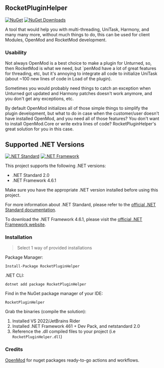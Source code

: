 ## RocketPluginHelper

[![NuGet](https://img.shields.io/nuget/v/RocketPluginHelper.svg)](https://www.nuget.org/packages/RocketPluginHelper/)
[![NuGet Downloads](https://img.shields.io/nuget/dt/RocketPluginHelper.svg)](https://www.nuget.org/packages/RocketPluginHelper/)

A tool that would help you with multi-threading, UniTask, Harmony, and many many more, without much things to do, this can be used for client Modules, OpenMod and RocketMod development.

### Usability

Not always OpenMod is a best choice to make a plugin for Unturned, so, then RocketMod is what we need, but `penMod have a lot of great features for threading, etc, but it's annoying to integrate all code to initialize UniTask (about ~100 new lines of code in Load of the plugin).

Sometimes you would probably need things to catch an exception when Unturned got updated and Harmony patches doesn't work anymore, and you don't get any exceptions, etc.

By default OpenMod initializes all of those simple things to simplify the plugin development, but what to do in case when the customer/user doesn't have installed OpenMod, and you need all of those features? You don't want to install OpenMod.Core or write extra lines of code? RocketPluginHelper's great solution for you in this case.

## Supported .NET Versions

[![.NET Standard](https://img.shields.io/badge/.NET%20Standard-2.0-brightgreen)](https://docs.microsoft.com/en-us/dotnet/standard/net-standard)
[![.NET Framework](https://img.shields.io/badge/.NET%20Framework-4.6.1-brightgreen)](https://dotnet.microsoft.com/download/dotnet-framework)

This project supports the following .NET versions:

- .NET Standard 2.0
- .NET Framework 4.6.1

Make sure you have the appropriate .NET version installed before using this project.

For more information about .NET Standard, please refer to the [official .NET Standard documentation](https://docs.microsoft.com/en-us/dotnet/standard/net-standard).

To download the .NET Framework 4.6.1, please visit the [official .NET Framework website](https://dotnet.microsoft.com/en-us/download/dotnet-framework/net461).

### Installation

> Select 1 way of provided installations

Package Manager:
````
Install-Package RocketPluginHelper
````

.NET CLI:
````
dotnet add package RocketPluginHelper
````

Find in the NuGet package manager of your IDE:
````
RocketPluginHelper
````

Grab the binaries (compile the solution):
1. Installed VS 2022/JetBrains Rider
2. Installed .NET Framework 461 + Dev Pack, and netstandard 2.0
3. Reference the .dll compiled files to your project (i.e `RocketPluginHelper.dll`)

### Credits

[OpenMod](https://github.com/openmod/openmod) for nuget packages ready-to-go actions and workflows.